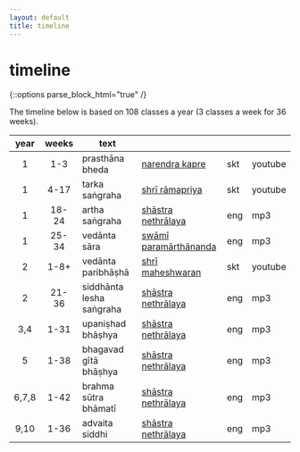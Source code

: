 ```yaml
---
layout: default
title: timeline
---
```


# timeline

{::options parse_block_html="true" /}

The timeline below is based on 108 classes a year (3 classes a week for 36 weeks).

| year  | weeks | text                     |                                  |     |         |
|:-----:|:-----:| ------------------------ | -------------------------------- | --- | ------- |
| 1     | 1-3   | prasthāna bheda          | [narendra kapre][pb-nk]          | skt | youtube |
| 1     | 4-17  | tarka saṅgraha           | [shrī rāmapriya][ts]             | skt | youtube |
| 1     | 18-24 | artha saṅgraha           | [shāstra nethrālaya][as]         | eng | mp3     |
| 1     | 25-34 | vedānta sāra             | [swāmī paramārthānanda][vs]      | eng | mp3     |
| 2     | 1-8+  | vedānta paribhāṣhā       | [shrī maheshwaran][vpm]          | skt | youtube |
| 2     | 21-36 | siddhānta lesha saṅgraha | [shāstra nethrālaya][sls]        | eng | mp3     |
| 3,4   | 1-31  | upaniṣhad bhāṣhya        | [shāstra nethrālaya][up]         | eng | mp3     |
| 5     | 1-38  | bhagavad gītā bhāṣhya    | [shāstra nethrālaya][gi]         | eng | mp3     |
| 6,7,8 | 1-42  | brahma sūtra bhāmatī     | [shāstra nethrālaya][bs]         | eng | mp3     |
| 9,10  | 1-36  | advaita siddhi           | [shāstra nethrālaya][as]         | eng | mp3     |

[pb]: https://www.youtube.com/watch?v=iWQeOng-pCQ&list=PLFvJhDZZSfT1aX7NDZCZcMfVHKyNuQTAR
[pb-nk]: https://www.youtube.com/watch?v=iWQeOng-pCQ&list=PLFvJhDZZSfT1aX7NDZCZcMfVHKyNuQTAR
[ts]: https://www.youtube.com/watch?v=qvP65AIaHcI&list=PLYBqfL4ycMjsRkQI6wg6w8aPKIXScMKRp
[as]: http://shastranethralaya.org/discourse/poorva-mimasa-discourse
[vs]: https://archive.org/search.php?query=%28Parmarthananda%20OR%20Parmarthananada%20OR%20Parmarathananada%29%20AND%20%28VedantaSara%20OR%20%22Vedanta%20Sara%22%29
[vp]: http://shastranethralaya.org/discourse/part-1-paribhasha-e
[vpm]: https://www.youtube.com/watch?v=U0mBUPi3aEI&list=PLnnFGi5KwfGG2kIrf3Zh9Glvi_JWtvh1d
[sls]: http://shastranethralaya.org/discourse/SiddhantaLesaSangraha
[up]: http://shastranethralaya.org/discourse/upanishad
[gi]: http://shastranethralaya.org/discourse/bhagavadgita
[bs]: http://shastranethralaya.org/subject/brahmasutra
[as]: http://shastranethralaya.org/subject/advaita-siddhi/